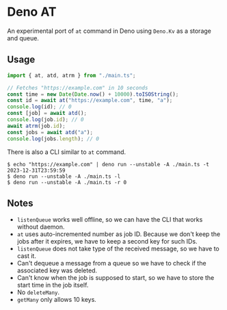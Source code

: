 # Deno AT

An experimental port of `at` command in Deno using `Deno.Kv` as a storage and
queue.

## Usage

```typescript
import { at, atd, atrm } from "./main.ts";

// Fetches "https://example.com" in 10 seconds
const time = new Date(Date.now() + 10000).toISOString();
const id = await at("https://example.com", time, "a");
console.log(id); // 0
const [job] = await atd();
console.log(job.id); // 0
await atrm(job.id);
const jobs = await atd("a");
console.log(jobs.length); // 0
```

There is also a CLI similar to `at` command.

```shell
$ echo "https://example.com" | deno run --unstable -A ./main.ts -t 2023-12-31T23:59:59
$ deno run --unstable -A ./main.ts -l
$ deno run --unstable -A ./main.ts -r 0
```

## Notes

- `listenQueue` works well offline, so we can have the CLI that works without
  daemon.
- `at` uses auto-incremented number as job ID. Because we don't keep the jobs
  after it expires, we have to keep a second key for such IDs.
- `listenQueue` does not take type of the received message, so we have to cast
  it.
- Can't dequeue a message from a queue so we have to check if the associated key
  was deleted.
- Can't know when the job is supposed to start, so we have to store the start
  time in the job itself.
- No `deleteMany`.
- `getMany` only allows 10 keys.
